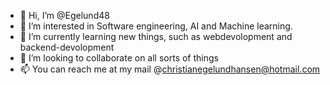 - 👋 Hi, I’m @Egelund48
- 👀 I’m interested in Software engineering, AI and Machine learning. 
- 🌱 I’m currently learning new things, such as webdevolopment and backend-devolopment 
- 💞️ I’m looking to collaborate on all sorts of things
- 📫 You can reach me at my mail @christianegelundhansen@hotmail.com

<!---
Egelund48/Egelund48 is a ✨ special ✨ repository because its `README.md` (this file) appears on your GitHub profile.
You can click the Preview link to take a look at your changes.
--->

